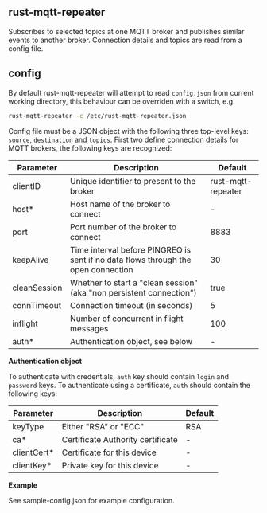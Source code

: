rust-mqtt-repeater
----

Subscribes to selected topics at one MQTT broker and publishes similar events to another broker. Connection details and topics are read from a config file.


config
----
By default rust-mqtt-repeater will attempt to read `config.json` from current working directory, this behaviour can be overriden with a switch, e.g.

````bash
rust-mqtt-repeater -c /etc/rust-mqtt-repeater.json
````

Config file must be a JSON object with the following three top-level keys: `source`, `destination` and `topics`. First two define connection details for MQTT brokers, the following keys are recognized:

| Parameter    | Description                                                                       | Default            |
|--------------|-----------------------------------------------------------------------------------|--------------------|
| clientID     | Unique identifier to present to the broker                                        | rust-mqtt-repeater |
| host*        | Host name of the broker to connect                                                | -                  |
| port         | Port number of the broker to connect                                              | 8883               |
| keepAlive    | Time interval before PINGREQ is sent if no data flows through the open connection | 30                 |
| cleanSession | Whether to start a "clean session" (aka "non persistent connection")              | true               |
| connTimeout  | Connection timeout (in seconds)                                                   | 5                  |
| inflight     | Number of concurrent in flight messages                                           | 100                |
| auth*        | Authentication object, see below                                                  | -                  |


**Authentication object**

To authenticate with credentials, `auth` key should contain `login` and `password` keys. To authenticate using a certificate, `auth` should contain the following keys:

| Parameter   | Description                       | Default |
|-------------|-----------------------------------|---------|
| keyType     | Either "RSA" or "ECC"             | RSA     |
| ca*         | Certificate Authority certificate | -       |
| clientCert* | Certificate for this device       | -       |
| clientKey*  | Private key for this device       | -       |

**Example**

See sample-config.json for example configuration.